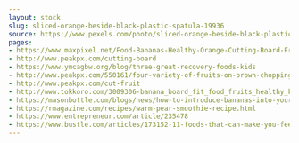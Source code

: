 ```yaml
---
layout: stock
slug: sliced-orange-beside-black-plastic-spatula-19936
source: https://www.pexels.com/photo/sliced-orange-beside-black-plastic-spatula-19936/
pages:
- https://www.maxpixel.net/Food-Bananas-Healthy-Orange-Cutting-Board-Fruits-2618666
- http://www.peakpx.com/cutting-board
- https://www.ymcagbw.org/blog/three-great-recovery-foods-kids
- http://www.peakpx.com/550161/four-variety-of-fruits-on-brown-chopping-board
- http://www.peakpx.com/cut-fruit
- http://www.tokkoro.com/3009306-banana_board_fit_food_fruits_healthy_kitchen_lemon_orange_palette_table.html
- https://masonbottle.com/blogs/news/how-to-introduce-bananas-into-your-little-ones-diet
- https://rmagazine.com/recipes/warm-pear-smoothie-recipe.html
- https://www.entrepreneur.com/article/235478
- https://www.bustle.com/articles/173152-11-foods-that-can-make-you-feel-sluggish-drain-your-energy
---
```

